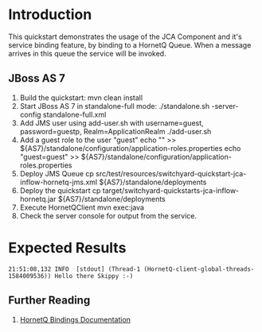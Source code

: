 Introduction
============
This quickstart demonstrates the usage of the JCA Component and it's service binding feature,
by binding to a HornetQ Queue. When a message arrives in this queue the service will be invoked.

JBoss AS 7
----------
1. Build the quickstart:
    mvn clean install
2. Start JBoss AS 7 in standalone-full mode:
     ./standalone.sh -server-config standalone-full.xml
3. Add JMS user using add-user.sh with username=guest, password=guestp, Realm=ApplicationRealm
    ./add-user.sh
4. Add a guest role to the user "guest"
   echo "" >> ${AS7}/standalone/configuration/application-roles.properties
   echo "guest=guest" >> ${AS7}/standalone/configuration/application-roles.properties
5. Deploy JMS Queue
    cp src/test/resources/switchyard-quickstart-jca-inflow-hornetq-jms.xml ${AS7}/standalone/deployments
6. Deploy the quickstart
    cp target/switchyard-quickstarts-jca-inflow-hornetq.jar ${AS7}/standalone/deployments
7. Execute HornetQClient
    mvn exec:java
8. Check the server console for output from the service.

Expected Results
================
```
21:51:08,132 INFO  [stdout] (Thread-1 (HornetQ-client-global-threads-1584009536)) Hello there Skippy :-)
```

## Further Reading

1. [HornetQ Bindings Documentation](https://docs.jboss.org/author/display/SWITCHYARD/JCA+Bindings)
